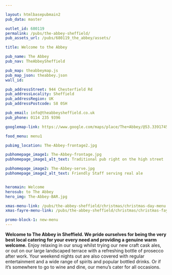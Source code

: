 ```yaml
---

layout: htmlbasepubmain2
pub_data: master

outlet_id: 680119
permalink: /pubs/the-abbey-sheffield/
pub_assets_url: /pubs/680119_the_abbey/assets/

title: Welcome to the Abbey

pub_name: The Abbey
pub_nav: TheAbbeySheffield 

pub_map: theabbeymap.js
pub_map_json: theabbey.json
wall_id: 

pub_addressStreet: 944 Chesterfield Rd
pub_addressLocality: Sheffield
pub_addressRegion: UK
pub_addressPostcode: S8 0SH

pub_email: info@theabbeysheffield.co.uk
pub_phone: 0114 235 9396

googlemap-link: https://www.google.com/maps/place/The+Abbey/@53.3391745,-1.4824066,17z/data=!4m12!1m6!3m5!1s0x487982549c313903:0x21582321c397d0a8!2sThe+Abbey!8m2!3d53.3392311!4d-1.4817432!3m4!1s0x487982549c313903:0x21582321c397d0a8!8m2!3d53.3392311!4d-1.4817432

food_menu: menu1

pubimg_location: The-Abbey-frontage2.jpg 

pubhomepage_image1: The-Abbey-frontage.jpg
pubhomepage_image1_alt_text: Traditional pub right on the high street

pubhomepage_image2: The-Abbey-serve.jpg
pubhomepage_image2_alt_text: Friendly Staff serving real ale


heromain: Welcome
herosub: to The Abbey
hero_img: The-Abbey-BAR.jpg

xmas-menu-link: /pubs/the-abbey-sheffield/christmas/christmas-day-menu.html
xmas-fayre-menu-link: /pubs/the-abbey-sheffield/christmas/christmas-fayre-menu.html

promo-block-1: new-menu
---
```



**Welcome to The Abbey in Sheffield. We pride ourselves for being the very best local catering for your every need and providing a genuine warm welcome.** Enjoy relaxing in our snug whilst trying our new craft cask ales, or out on our large landscaped terrace with a refreshing bottle of prosecco after work. Your weekend nights out are also covered with regular entertainment and a wide range of spirits and popular bottled drinks. Or if it’s somewhere to go to wine and dine, our menu’s cater for all occasions.